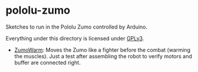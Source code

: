 # pololu-zumo

Sketches to run in the Pololu Zumo controlled by Arduino.

Everything under this directory is licensed under [GPLv3][GPL01].

  * [ZumoWarm][WAR01]: Moves the Zumo like a fighter before the combat 
    (warming the muscles). Just a test after assembling the robot to
    verify motors and buffer are connected right.



[GPL01]: LICENSE
[WAR01]: tree/master/ZumoWarn

